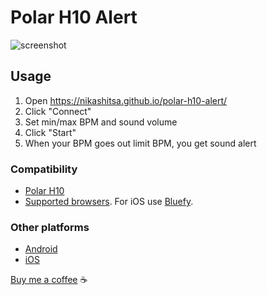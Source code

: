 # Polar H10 Alert

![screenshot](https://raw.githubusercontent.com/nikashitsa/polar-h10-alert/master/screenshot.png)

## Usage

1. Open https://nikashitsa.github.io/polar-h10-alert/
2. Click "Connect"
3. Set min/max BPM and sound volume
4. Click "Start"
5. When your BPM goes out limit BPM, you get sound alert

### Compatibility

- [Polar H10](https://www.polar.com/us-en/products/accessories/h10_heart_rate_sensor)
- [Supported browsers](https://caniuse.com/web-bluetooth). For iOS use [Bluefy](https://apps.apple.com/us/app/bluefy-web-ble-browser/id1492822055).

### Other platforms

- [Android](https://github.com/nikashitsa/polar-alert-android)
- [iOS](https://github.com/nikashitsa/polar-alert-ios)

[Buy me a coffee](https://www.paypal.com/donate/?hosted_button_id=DR69Z26Z8DJVE) ☕️
